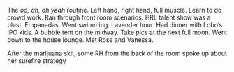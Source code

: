 The *oo, ah, oh yeah* routine. Left hand, right hand, full muscle. Learn to do crowd work. Ran through front room scenarios. HRL talent show was a blast. Empanadas. Went swimming. Lavender hour. Had dinner with Lobo’s IPO kids. A bubble tent on the midway. Take pics at the next full moon. Went down to the house lounge. Met Rose and Vanessa.

After the marijuana skit, some RH from the back of the room spoke up about her surefire strategy
